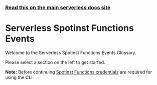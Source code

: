 <!--
title: Serverless - Spotinst Functions - Events
menuText: Spotinst Functions Events
layout: Doc
-->

<!-- DOCS-SITE-LINK:START automatically generated  -->
### [Read this on the main serverless docs site](https://www.serverless.com/framework/docs/providers/spotinst/events/)
<!-- DOCS-SITE-LINK:END -->

# Serverless Spotinst Functions Events

Welcome to the Serverless Spotinst Functions Events Glossary.

Please select a section on the left to get started.

**Note:** Before continuing [Spotinst Functions credentials](../guide/credentials.md) are required for using the CLI.
